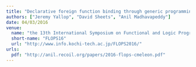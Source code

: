 ```yaml
---
title: "Declarative foreign function binding through generic programming"
authors: ["Jeremy Yallop", "David Sheets", "Anil Madhavapeddy"]
date: 04/03/2016
venue:
  name: "the 13th International Symposium on Functional and Logic Programming"
  short-name: "FLOPS16"
  url: "http://www.info.kochi-tech.ac.jp/FLOPS2016/"
urls:
  pdf: "http://anil.recoil.org/papers/2016-flops-cmeleon.pdf"
---
```

